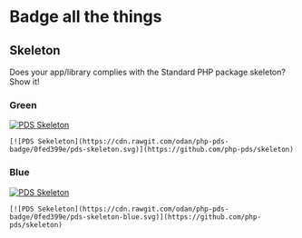 # Badge all the things

## Skeleton

Does your app/library complies with the Standard PHP package skeleton? Show it!

### Green

[![PDS Skeleton](https://cdn.rawgit.com/odan/php-pds-badge/0fed399e/pds-skeleton.svg)](https://github.com/php-pds/skeleton)

```
[![PDS Sekeleton](https://cdn.rawgit.com/odan/php-pds-badge/0fed399e/pds-skeleton.svg)](https://github.com/php-pds/skeleton)
```

### Blue

[![PDS Skeleton](https://cdn.rawgit.com/odan/php-pds-badge/0fed399e/pds-skeleton-blue.svg)](https://github.com/php-pds/skeleton)

```
[![PDS Sekeleton](https://cdn.rawgit.com/odan/php-pds-badge/0fed399e/pds-skeleton-blue.svg)](https://github.com/php-pds/skeleton)
```

